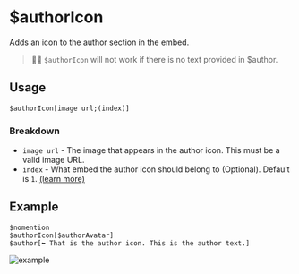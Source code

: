 # $authorIcon
Adds an icon to the author section in the embed.
> 🧙‍♂️ `$authorIcon` will not work if there is no text provided in $author.

## Usage
```
$authorIcon[image url;(index)]
```

### Breakdown
- `image url` - The image that appears in the author icon. This must be a valid image URL.
- `index` - What embed the author icon should belong to (Optional). Default is `1`. [(learn more)](../resources/embedIndexes.md)

## Example
```
$nomention
$authorIcon[$authorAvatar]
$author[⬅️ That is the author icon. This is the author text.]
```

![example](https://user-images.githubusercontent.com/69215413/125960772-6234a8ae-f96f-4ff9-9fac-1a634ef3cc4d.png)
